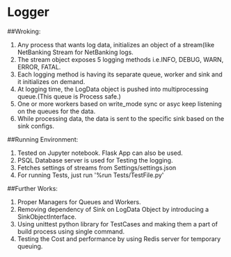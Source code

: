 # Logger


##Wroking:
  1. Any process that wants log data, initializes an object of a stream(like NetBanking Stream for NetBanking logs.
  2. The stream object exposes 5 logging methods i.e.INFO, DEBUG, WARN, ERROR, FATAL.
  3. Each logging method is having its separate queue, worker and sink and it initializes on demand.
  4. At logging time, the LogData object is pushed into multiprocessing queue.(This queue is Process safe.)
  5. One or more workers based on write_mode sync or asyc keep listening on the queues for the data.
  6. While processing data, the data is sent to the specific sink based on the sink configs.

##Running Environment:
  1. Tested on Jupyter notebook. Flask App can also be used.
  2. PSQL Database server is used for Testing the logging.
  3. Fetches settings of streams from Settings/settings.json
  4. For running Tests, just run '%run Tests/TestFile.py'
  
##Further Works:
  1. Proper Managers for Queues and Workers.
  2. Removing dependency of Sink on LogData Object by introducing a SinkObjectInterface.
  3. Using unittest python library for TestCases and making them a part of build process using single command.
  4. Testing the Cost and performance by using Redis server for temporary queuing.
  
  
